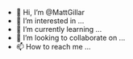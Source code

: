 - 👋 Hi, I’m @MattGillar
- 👀 I’m interested in ...
- 🌱 I’m currently learning ...
- 💞️ I’m looking to collaborate on ...
- 📫 How to reach me ...

<!---
MattGillar/MattGillar is a ✨ special ✨ repository because its `README.md` (this file) appears on your GitHub profile.
You can click the Preview link to take a look at your changes.
--->
